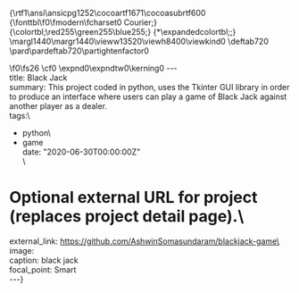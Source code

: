 {\rtf1\ansi\ansicpg1252\cocoartf1671\cocoasubrtf600
{\fonttbl\f0\fmodern\fcharset0 Courier;}
{\colortbl;\red255\green255\blue255;}
{\*\expandedcolortbl;;}
\margl1440\margr1440\vieww13520\viewh8400\viewkind0
\deftab720
\pard\pardeftab720\partightenfactor0

\f0\fs26 \cf0 \expnd0\expndtw0\kerning0
---\
title: Black Jack\
summary: This project coded in python, uses the Tkinter GUI library in order to produce an interface where users can play a game of Black Jack against another player as a dealer.\
tags:\
- python\
- game\
date: "2020-06-30T00:00:00Z"\
\
# Optional external URL for project (replaces project detail page).\
external_link: https://github.com/AshwinSomasundaram/blackjack-game\
\
image:\
  caption: black jack\
  focal_point: Smart\
---}
